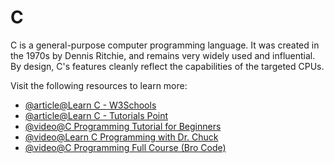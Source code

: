 # C

C is a general-purpose computer programming language. It was created in the 1970s by Dennis Ritchie, and remains very widely used and influential. By design, C's features cleanly reflect the capabilities of the targeted CPUs.

Visit the following resources to learn more:

- [@article@Learn C - W3Schools](https://www.w3schools.com/c/)
- [@article@Learn C - Tutorials Point](https://www.tutorialspoint.com/cprogramming/index.htm)
- [@video@C Programming Tutorial for Beginners](https://www.youtube.com/watch?v=KJgsSFOSQv0)
- [@video@Learn C Programming with Dr. Chuck](https://www.youtube.com/watch?v=j-_s8f5K30I)
- [@video@C Programming Full Course (Bro Code)](https://youtu.be/87SH2Cn0s9A)
